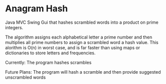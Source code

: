 # Anagram Hash
Java MVC Swing Gui that hashes scrambled words into a product on prime integers. 

The algorithm assigns each alphabetical letter a prime number and then multiplies all prime numbers to assign a scrambled word a hash value. This alorithm is O(n) in worst case, and is far faster than using maps or dictionaries to store letters and frequencies.

Currently: The program hashes scrambles 

Future Plans: The program will hash a scramble and then provide suggested unscrambled words
